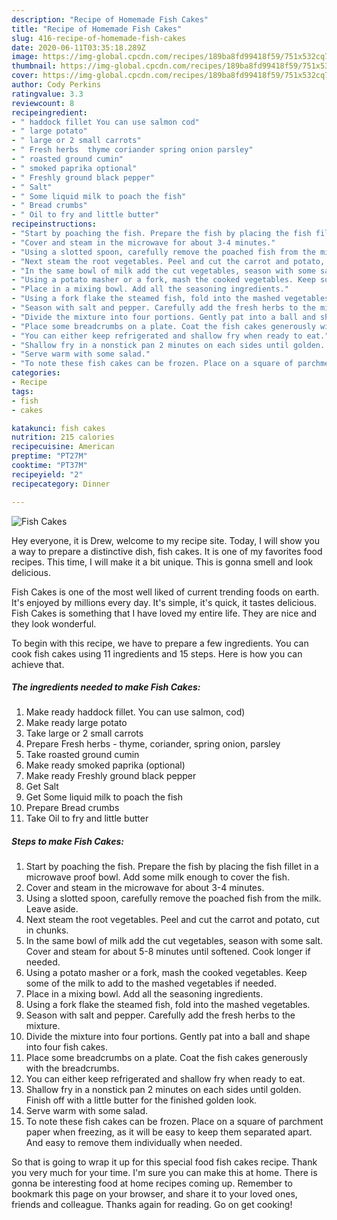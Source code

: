 ```yaml
---
description: "Recipe of Homemade Fish Cakes"
title: "Recipe of Homemade Fish Cakes"
slug: 416-recipe-of-homemade-fish-cakes
date: 2020-06-11T03:35:18.289Z
image: https://img-global.cpcdn.com/recipes/189ba8fd99418f59/751x532cq70/fish-cakes-recipe-main-photo.jpg
thumbnail: https://img-global.cpcdn.com/recipes/189ba8fd99418f59/751x532cq70/fish-cakes-recipe-main-photo.jpg
cover: https://img-global.cpcdn.com/recipes/189ba8fd99418f59/751x532cq70/fish-cakes-recipe-main-photo.jpg
author: Cody Perkins
ratingvalue: 3.3
reviewcount: 8
recipeingredient:
- " haddock fillet You can use salmon cod"
- " large potato"
- " large or 2 small carrots"
- " Fresh herbs  thyme coriander spring onion parsley"
- " roasted ground cumin"
- " smoked paprika optional"
- " Freshly ground black pepper"
- " Salt"
- " Some liquid milk to poach the fish"
- " Bread crumbs"
- " Oil to fry and little butter"
recipeinstructions:
- "Start by poaching the fish. Prepare the fish by placing the fish fillet in a microwave proof bowl. Add some milk enough to cover the fish."
- "Cover and steam in the microwave for about 3-4 minutes."
- "Using a slotted spoon, carefully remove the poached fish from the milk. Leave aside."
- "Next steam the root vegetables. Peel and cut the carrot and potato, cut in chunks."
- "In the same bowl of milk add the cut vegetables, season with some salt. Cover and steam for about 5-8 minutes until softened. Cook longer if needed."
- "Using a potato masher or a fork, mash the cooked vegetables. Keep some of the milk to add to the mashed vegetables if needed."
- "Place in a mixing bowl. Add all the seasoning ingredients."
- "Using a fork flake the steamed fish, fold into the mashed vegetables."
- "Season with salt and pepper. Carefully add the fresh herbs to the mixture."
- "Divide the mixture into four portions. Gently pat into a ball and shape into four fish cakes."
- "Place some breadcrumbs on a plate. Coat the fish cakes generously with the breadcrumbs."
- "You can either keep refrigerated and shallow fry when ready to eat."
- "Shallow fry in a nonstick pan 2 minutes on each sides until golden. Finish off with a little butter for the finished golden look."
- "Serve warm with some salad."
- "To note these fish cakes can be frozen. Place on a square of parchment paper when freezing, as it will be easy to keep them separated apart. And easy to remove them individually when needed."
categories:
- Recipe
tags:
- fish
- cakes

katakunci: fish cakes 
nutrition: 215 calories
recipecuisine: American
preptime: "PT27M"
cooktime: "PT37M"
recipeyield: "2"
recipecategory: Dinner

---
```



![Fish Cakes](https://img-global.cpcdn.com/recipes/189ba8fd99418f59/751x532cq70/fish-cakes-recipe-main-photo.jpg)

Hey everyone, it is Drew, welcome to my recipe site. Today, I will show you a way to prepare a distinctive dish, fish cakes. It is one of my favorites food recipes. This time, I will make it a bit unique. This is gonna smell and look delicious.



Fish Cakes is one of the most well liked of current trending foods on earth. It's enjoyed by millions every day. It's simple, it's quick, it tastes delicious. Fish Cakes is something that I have loved my entire life. They are nice and they look wonderful.


To begin with this recipe, we have to prepare a few ingredients. You can cook fish cakes using 11 ingredients and 15 steps. Here is how you can achieve that.

<!--inarticleads1-->

##### The ingredients needed to make Fish Cakes:

1. Make ready  haddock fillet. You can use salmon, cod)
1. Make ready  large potato
1. Take  large or 2 small carrots
1. Prepare  Fresh herbs - thyme, coriander, spring onion, parsley
1. Take  roasted ground cumin
1. Make ready  smoked paprika (optional)
1. Make ready  Freshly ground black pepper
1. Get  Salt
1. Get  Some liquid milk to poach the fish
1. Prepare  Bread crumbs
1. Take  Oil to fry and little butter




<!--inarticleads2-->

##### Steps to make Fish Cakes:

1. Start by poaching the fish. Prepare the fish by placing the fish fillet in a microwave proof bowl. Add some milk enough to cover the fish.
1. Cover and steam in the microwave for about 3-4 minutes.
1. Using a slotted spoon, carefully remove the poached fish from the milk. Leave aside.
1. Next steam the root vegetables. Peel and cut the carrot and potato, cut in chunks.
1. In the same bowl of milk add the cut vegetables, season with some salt. Cover and steam for about 5-8 minutes until softened. Cook longer if needed.
1. Using a potato masher or a fork, mash the cooked vegetables. Keep some of the milk to add to the mashed vegetables if needed.
1. Place in a mixing bowl. Add all the seasoning ingredients.
1. Using a fork flake the steamed fish, fold into the mashed vegetables.
1. Season with salt and pepper. Carefully add the fresh herbs to the mixture.
1. Divide the mixture into four portions. Gently pat into a ball and shape into four fish cakes.
1. Place some breadcrumbs on a plate. Coat the fish cakes generously with the breadcrumbs.
1. You can either keep refrigerated and shallow fry when ready to eat.
1. Shallow fry in a nonstick pan 2 minutes on each sides until golden. Finish off with a little butter for the finished golden look.
1. Serve warm with some salad.
1. To note these fish cakes can be frozen. Place on a square of parchment paper when freezing, as it will be easy to keep them separated apart. And easy to remove them individually when needed.




So that is going to wrap it up for this special food fish cakes recipe. Thank you very much for your time. I'm sure you can make this at home. There is gonna be interesting food at home recipes coming up. Remember to bookmark this page on your browser, and share it to your loved ones, friends and colleague. Thanks again for reading. Go on get cooking!
